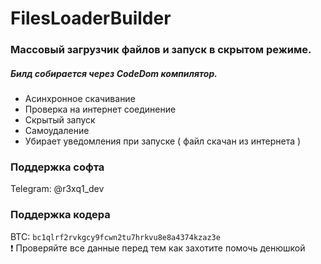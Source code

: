 # FilesLoaderBuilder
### Массовый загрузчик файлов и запуск в скрытом режиме. 
##### Билд собирается через CodeDom компилятор.

+ Асинхронное скачивание
+ Проверка на интернет соединение
+ Скрытый запуск
+ Самоудаление
+ Убирает уведомления при запуске ( файл скачан из интернета )

### Поддержка софта
Telegram: @r3xq1_dev

### Поддержка кодера
BTC: `bc1qlrf2rvkgcy9fcwn2tu7hrkvu8e8a4374kzaz3e`\
❗️ Проверяйте все данные перед тем как захотите помочь денюшкой
